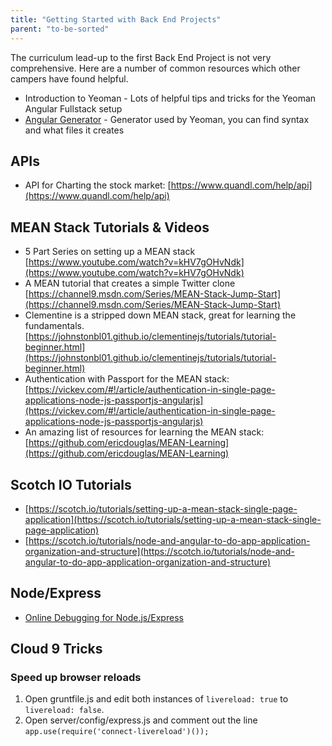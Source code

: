 ```yaml
---
title: "Getting Started with Back End Projects"
parent: "to-be-sorted"
---
```


The curriculum lead-up to the first Back End Project is not very comprehensive. Here are a number of common resources which other campers have found helpful.

*   <a>Introduction to Yeoman</a> - Lots of helpful tips and tricks for the Yeoman Angular Fullstack setup
*   [Angular Generator](https://github.com/DaftMonk/generator-angular-fullstack#generators) - Generator used by Yeoman, you can find syntax and what files it creates

## APIs

*   API for Charting the stock market: [https://www.quandl.com/help/api](https://www.quandl.com/help/api)

## MEAN Stack Tutorials & Videos

*   5 Part Series on setting up a MEAN stack  
    [https://www.youtube.com/watch?v=kHV7gOHvNdk](https://www.youtube.com/watch?v=kHV7gOHvNdk)
*   A MEAN tutorial that creates a simple Twitter clone  
    [https://channel9.msdn.com/Series/MEAN-Stack-Jump-Start](https://channel9.msdn.com/Series/MEAN-Stack-Jump-Start)
*   Clementine is a stripped down MEAN stack, great for learning the fundamentals.  
    [https://johnstonbl01.github.io/clementinejs/tutorials/tutorial-beginner.html](https://johnstonbl01.github.io/clementinejs/tutorials/tutorial-beginner.html)
*   Authentication with Passport for the MEAN stack:  
    [https://vickev.com/#!/article/authentication-in-single-page-applications-node-js-passportjs-angularjs](https://vickev.com/#!/article/authentication-in-single-page-applications-node-js-passportjs-angularjs)
*   An amazing list of resources for learning the MEAN stack:  
    [https://github.com/ericdouglas/MEAN-Learning](https://github.com/ericdouglas/MEAN-Learning)

## Scotch IO Tutorials

*   [https://scotch.io/tutorials/setting-up-a-mean-stack-single-page-application](https://scotch.io/tutorials/setting-up-a-mean-stack-single-page-application)
*   [https://scotch.io/tutorials/node-and-angular-to-do-app-application-organization-and-structure](https://scotch.io/tutorials/node-and-angular-to-do-app-application-organization-and-structure)

## Node/Express

*   [Online Debugging for Node.js/Express](http://stackoverflow.com/a/16512303/1420506)

## Cloud 9 Tricks

### Speed up browser reloads

1.  Open gruntfile.js and edit both instances of `livereload: true` to `livereload: false`.
2.  Open server/config/express.js and comment out the line `app.use(require('connect-livereload')());`

